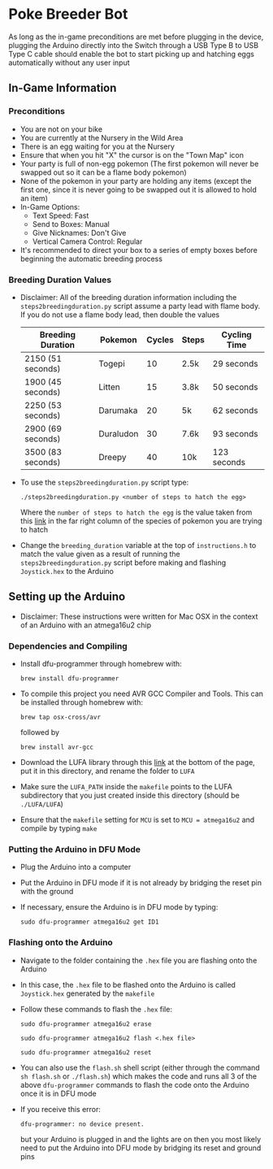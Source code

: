 # Poke Breeder Bot

As long as the in-game preconditions are met before plugging in the device, plugging the Arduino directly into the Switch through a USB Type B to USB Type C cable should enable the bot to start picking up and hatching eggs automatically without any user input

## In-Game Information

### Preconditions

- You are not on your bike
- You are currently at the Nursery in the Wild Area
- There is an egg waiting for you at the Nursery
- Ensure that when you hit "X" the cursor is on the "Town Map" icon
- Your party is full of non-egg pokemon (The first pokemon will never be swapped out so it can be a flame body pokemon)
- None of the pokemon in your party are holding any items (except the first one, since it is never going to be swapped out it is allowed to hold an item)
- In-Game Options:
    - Text Speed: Fast
    - Send to Boxes: Manual
    - Give Nicknames: Don't Give
    - Vertical Camera Control: Regular
- It's recommended to direct your box to a series of empty boxes before beginning the automatic breeding process

### Breeding Duration Values

- Disclaimer: All of the breeding duration information including the `steps2breedingduration.py` script assume a party lead with flame body. If you do not use a flame body lead, then double the values

    | Breeding Duration | Pokemon   | Cycles    | Steps | Cycling Time  |
    | ----------------- | --------- | --------- | ----- | ------------- |
    | 2150 (51 seconds) | Togepi    | 10        | 2.5k  | 29 seconds    |
    | 1900 (45 seconds) | Litten    | 15        | 3.8k  | 50 seconds    |
    | 2250 (53 seconds) | Darumaka  | 20        | 5k    | 62 seconds    |
    | 2900 (69 seconds) | Duraludon | 30        | 7.6k  | 93 seconds    |
    | 3500 (83 seconds) | Dreepy    | 40        | 10k   | 123 seconds   |

- To use the `steps2breedingduration.py` script type:

    `./steps2breedingduration.py <number of steps to hatch the egg>`

    Where the `number of steps to hatch the egg` is the value taken from this [link](https://bulbapedia.bulbagarden.net/wiki/List_of_Pok%C3%A9mon_by_base_Egg_cycles) in the far right column of the species of pokemon you are trying to hatch
- Change the `breeding_duration` variable at the top of `instructions.h` to match the value given as a result of running the `steps2breedingduration.py` script before making and flashing `Joystick.hex` to the Arduino

## Setting up the Arduino

- Disclaimer: These instructions were written for Mac OSX in the context of an Arduino with an atmega16u2 chip

### Dependencies and Compiling

- Install dfu-programmer through homebrew with:

    `brew install dfu-programmer`
- To compile this project you need AVR GCC Compiler and Tools. This can be installed through homebrew with:

    `brew tap osx-cross/avr`

    followed by

    `brew install avr-gcc`
- Download the LUFA library through this [link](http://www.fourwalledcubicle.com/LUFA.php) at the bottom of the page, put it in this directory, and rename the folder to `LUFA`
- Make sure the `LUFA_PATH` inside the `makefile` points to the LUFA subdirectory that you just created inside this directory (should be `./LUFA/LUFA`)
- Ensure that the `makefile` setting for `MCU` is set to `MCU = atmega16u2` and compile by typing `make`

### Putting the Arduino in DFU Mode

- Plug the Arduino into a computer
- Put the Arduino in DFU mode if it is not already by bridging the reset pin with the ground
- If necessary, ensure the Arduino is in DFU mode by typing:

    `sudo dfu-programmer atmega16u2 get ID1`

### Flashing onto the Arduino

- Navigate to the folder containing the `.hex` file you are flashing onto the Arduino
- In this case, the `.hex` file to be flashed onto the Arduino is called `Joystick.hex` generated by the `makefile`
- Follow these commands to flash the `.hex` file:

    `sudo dfu-programmer atmega16u2 erase`

    `sudo dfu-programmer atmega16u2 flash <.hex file>`

    `sudo dfu-programmer atmega16u2 reset`

- You can also use the `flash.sh` shell script (either through the command `sh flash.sh` or `./flash.sh`) which makes the code and runs all 3 of the above `dfu-programmer` commands to flash the code onto the Arduino once it is in DFU mode

- If you receive this error:

    `dfu-programmer: no device present.`

    but your Arduino is plugged in and the lights are on then you most likely need to put the Arduino into DFU mode by bridging its reset and ground pins
